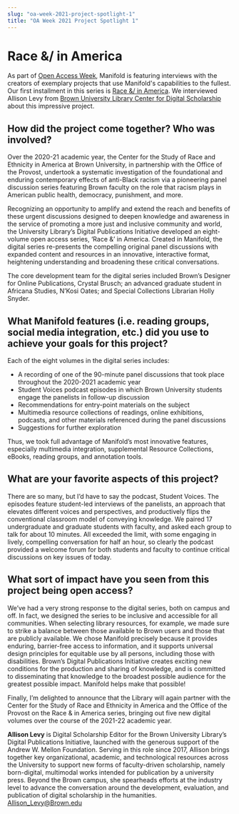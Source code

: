 ```yaml
---
slug: "oa-week-2021-project-spotlight-1"
title: "OA Week 2021 Project Spotlight 1"
---
```

# Race &/ in America

As part of [Open Access Week](http://www.openaccessweek.org/), Manifold is featuring interviews with the creators of exemplary projects that use Manifold's capabilities to the fullest. Our first installment in this series is [Race &/ in America](https://digitalpublications.brown.edu/projects/project-collection/race-and-in-america). We interviewed Allison Levy from [Brown University Library Center for Digital Scholarship](https://library.brown.edu/create/cds/) about this impressive project. 

## How did the project come together? Who was involved?

Over the 2020-21 academic year, the Center for the Study of Race and Ethnicity in America at Brown University, in partnership with the Office of the Provost, undertook a systematic investigation of the foundational and enduring contemporary effects of anti-Black racism via a pioneering panel discussion series featuring Brown faculty on the role that racism plays in American public health, democracy, punishment, and more.
 
Recognizing an opportunity to amplify and extend the reach and benefits of these urgent discussions designed to deepen knowledge and awareness in the service of promoting a more just and inclusive community and world, the University Library’s Digital Publications Initiative developed an eight-volume open access series, ‘Race &’ in America. Created in Manifold, the digital series re-presents the compelling original panel discussions with expanded content and resources in an innovative, interactive format, heightening understanding and broadening these critical conversations.
 
The core development team for the digital series included Brown’s Designer for Online Publications, Crystal Brusch; an advanced graduate student in Africana Studies, N’Kosi Oates; and Special Collections Librarian Holly Snyder.

## What Manifold features (i.e. reading groups, social media integration, etc.) did you use to achieve your goals for this project?

Each of the eight volumes in the digital series includes:
 
* A recording of one of the 90-minute panel discussions that took place throughout the 2020-2021 academic year
* Student Voices podcast episodes in which Brown University students engage the panelists in follow-up discussion 
* Recommendations for entry-point materials on the subject
* Multimedia resource collections of readings, online exhibitions, podcasts, and other materials referenced during the panel discussions
* Suggestions for further exploration
 
Thus, we took full advantage of Manifold’s most innovative features, especially multimedia integration, supplemental Resource Collections, eBooks, reading groups, and annotation tools.

## What are your favorite aspects of this project?

There are so many, but I’d have to say the podcast, Student Voices. The episodes feature student-led interviews of the panelists, an approach that elevates different voices and perspectives, and productively flips the conventional classroom model of conveying knowledge. We paired 17 undergraduate and graduate students with faculty, and asked each group to talk for about 10 minutes. All exceeded the limit, with some engaging in lively, compelling conversation for half an hour, so clearly the podcast provided a welcome forum for both students and faculty to continue critical discussions on key issues of today.

## What sort of impact have you seen from this project being open access?

We’ve had a very strong response to the digital series, both on campus and off. In fact, we designed the series to be inclusive and accessible for all communities. When selecting library resources, for example, we made sure to strike a balance between those available to Brown users and those that are publicly available. We chose Manifold precisely because it provides enduring, barrier-free access to information, and it supports universal design principles for equitable use by all persons, including those with disabilities. Brown’s Digital Publications Initiative creates exciting new conditions for the production and sharing of knowledge, and is committed to disseminating that knowledge to the broadest possible audience for the greatest possible impact. Manifold helps make that possible!
 
Finally, I’m delighted to announce that the Library will again partner with the Center for the Study of Race and Ethnicity in America and the Office of the Provost on the Race & in America series, bringing out five new digital volumes over the course of the 2021-22 academic year. 

**Allison Levy** is Digital Scholarship Editor for the Brown University Library’s Digital Publications Initiative, launched with the generous support of the Andrew W. Mellon Foundation. Serving in this role since 2017, Allison brings together key organizational, academic, and technological resources across the University to support new forms of faculty-driven scholarship, namely born-digital, multimodal works intended for publication by a university press. Beyond the Brown campus, she spearheads efforts at the industry level to advance the conversation around the development, evaluation, and publication of digital scholarship in the humanities. Allison_Levy@Brown.edu
